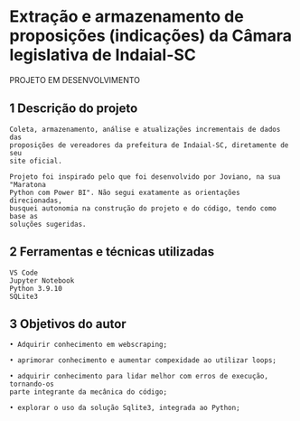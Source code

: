 # Extração e armazenamento de proposições (indicações) da Câmara legislativa de Indaial-SC

PROJETO EM DESENVOLVIMENTO

## 1 Descrição do projeto

    Coleta, armazenamento, análise e atualizações incrementais de dados das
    proposições de vereadores da prefeitura de Indaial-SC, diretamente de seu
    site oficial.

    Projeto foi inspirado pelo que foi desenvolvido por Joviano, na sua "Maratona
    Python com Power BI". Não segui exatamente as orientações direcionadas,
    busquei autonomia na construção do projeto e do código, tendo como base as
    soluções sugeridas.

## 2 Ferramentas e técnicas utilizadas
	
	VS Code
	Jupyter Notebook
	Python 3.9.10
    SQLite3

## 3 Objetivos do autor

	• Adquirir conhecimento em webscraping;

    • aprimorar conhecimento e aumentar compexidade ao utilizar loops;

    • adquirir conhecimento para lidar melhor com erros de execução, tornando-os
    parte integrante da mecânica do código;
	
	• explorar o uso da solução Sqlite3, integrada ao Python;